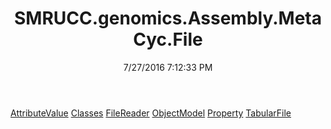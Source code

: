 ﻿---
title: SMRUCC.genomics.Assembly.MetaCyc.File
date: 7/27/2016 7:12:33 PM
---

[AttributeValue](T-SMRUCC.genomics.Assembly.MetaCyc.File.AttributeValue.html)
[Classes](T-SMRUCC.genomics.Assembly.MetaCyc.File.Classes.html)
[FileReader](T-SMRUCC.genomics.Assembly.MetaCyc.File.FileReader.html)
[ObjectModel](T-SMRUCC.genomics.Assembly.MetaCyc.File.ObjectModel.html)
[Property](T-SMRUCC.genomics.Assembly.MetaCyc.File.Property.html)
[TabularFile](T-SMRUCC.genomics.Assembly.MetaCyc.File.TabularFile.html)
